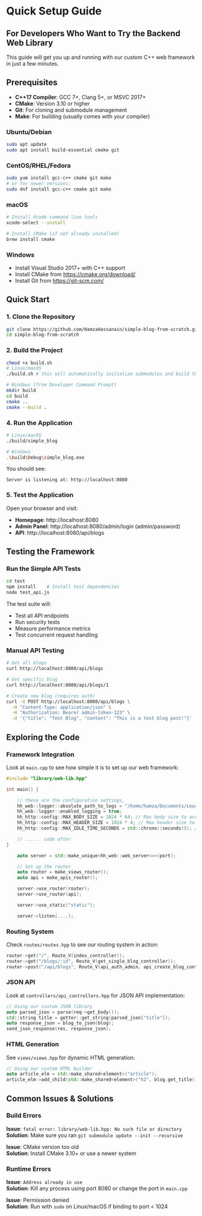 # Quick Setup Guide

## For Developers Who Want to Try the Backend Web Library

This guide will get you up and running with our custom C++ web framework in just a few minutes.

## Prerequisites

- **C++17 Compiler**: GCC 7+, Clang 5+, or MSVC 2017+
- **CMake**: Version 3.10 or higher
- **Git**: For cloning and submodule management
- **Make**: For building (usually comes with your compiler)

### Ubuntu/Debian

```bash
sudo apt update
sudo apt install build-essential cmake git
```

### CentOS/RHEL/Fedora

```bash
sudo yum install gcc-c++ cmake git make
# or for newer versions:
sudo dnf install gcc-c++ cmake git make
```

### macOS

```bash
# Install Xcode command line tools
xcode-select --install

# Install CMake (if not already installed)
brew install cmake
```

### Windows

- Install Visual Studio 2017+ with C++ support
- Install CMake from https://cmake.org/download/
- Install Git from https://git-scm.com/

## Quick Start

### 1. Clone the Repository

```bash
git clone https://github.com/HamzaHassanain/simple-blog-from-scratch.git
cd simple-blog-from-scratch
```

### 2. Build the Project

```bash
chmod +x build.sh
# Linux/macOS
./build.sh # this will automatically initialize submodules and build the project

# Windows (from Developer Command Prompt)
mkdir build
cd build
cmake ..
cmake --build .
```

### 4. Run the Application

```bash
# Linux/macOS
./build/simple_blog

# Windows
.\build\Debug\simple_blog.exe
```

You should see:

```
Server is listening at: http://localhost:8080
```

### 5. Test the Application

Open your browser and visit:

- **Homepage**: http://localhost:8080
- **Admin Panel**: http://localhost:8080/admin/login (admin/password)
- **API**: http://localhost:8080/api/blogs

## Testing the Framework

### Run the Simple API Tests

```bash
cd test
npm install    # Install test dependencies
node test_api.js
```

The test suite will:

- Test all API endpoints
- Run security tests
- Measure performance metrics
- Test concurrent request handling

### Manual API Testing

```bash
# Get all blogs
curl http://localhost:8080/api/blogs

# Get specific blog
curl http://localhost:8080/api/blogs/1

# Create new blog (requires auth)
curl -X POST http://localhost:8080/api/blogs \
  -H "Content-Type: application/json" \
  -H "Authorization: Bearer admin-token-123" \
  -d '{"title": "Test Blog", "content": "This is a test blog post!"}'
```

## Exploring the Code

### Framework Integration

Look at `main.cpp` to see how simple it is to set up our web framework:

```cpp
#include "library/web-lib.hpp"

int main() {

    // these are the configuration settings,
    hh_web::logger::absolute_path_to_logs = "/home/hamza/Documents/Learnings/Projects/simple-blog-from-scratch/logs/";
    hh_web::logger::enabled_logging = true;
    hh_http::config::MAX_BODY_SIZE = 1024 * 64; // Max body size to accept,
    hh_http::config::MAX_HEADER_SIZE = 1024 * 4; // Max header size to accept
    hh_http::config::MAX_IDLE_TIME_SECONDS = std::chrono::seconds(5); // Max idle time

    // ...... code after
}
```

```cpp
    auto server = std::make_unique<hh_web::web_server<>>(port);

    // Set up the router
    auto router = make_views_router();
    auto api = make_apis_router();

    server->use_router(router);
    server->use_router(api);

    server->use_static("static");

    server->listen(....);
```

### Routing System

Check `routes/routes.hpp` to see our routing system in action:

```cpp
router->get("/", Route_V(index_controller));
router->get("/blogs/:id", Route_V(get_single_blog_controller));
router->post("/api/blogs", Route_V(api_auth_admin, api_create_blog_controller));
```

### JSON API

Look at `controllers/api_controllers.hpp` for JSON API implementation:

```cpp
// Using our custom JSON library
auto parsed_json = parse(req->get_body());
std::string title = getter::get_string(parsed_json["title"]);
auto response_json = blog_to_json(blog);
send_json_response(res, response_json);
```

### HTML Generation

See `views/views.hpp` for dynamic HTML generation:

```cpp
// Using our custom HTML builder
auto article_elm = std::make_shared<element>("article");
article_elm->add_child(std::make_shared<element>("h2", blog.get_title()));
```

## Common Issues & Solutions

### Build Errors

**Issue**: `fatal error: library/web-lib.hpp: No such file or directory`  
**Solution**: Make sure you ran `git submodule update --init --recursive`

**Issue**: CMake version too old  
**Solution**: Install CMake 3.10+ or use a newer system

### Runtime Errors

**Issue**: `Address already in use`  
**Solution**: Kill any process using port 8080 or change the port in `main.cpp`

**Issue**: Permission denied  
**Solution**: Run with `sudo` on Linux/macOS if binding to port < 1024
